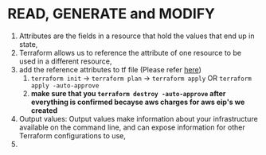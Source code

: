 # READ, GENERATE and MODIFY

1. Attributes are the fields in a resource that hold the values that end up in state,
2. Terraform allows us to reference the attribute of one resource to be used in a
different resource,
3. add the reference attributes to tf file (Please refer [here](./reference-attributes.tf))
   1. `terraform init` -> `terraform plan` -> `terraform apply` OR  `terraform apply -auto-approve`
   2. **make sure that you `terraform destroy -auto-approve` after everything is confirmed becayse aws charges for aws eip's we created**
4. Output values: Output values make information about your infrastructure available on the command line, and can expose information for other Terraform configurations to use,
5. 